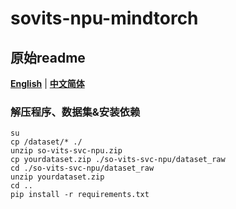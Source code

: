 # sovits-npu-mindtorch

## 原始readme
[**English**](./README_sovits.md) | [**中文简体**](./README_zh_CN.md)

### 解压程序、数据集&安装依赖

```shell
su
cp /dataset/* ./
unzip so-vits-svc-npu.zip
cp yourdataset.zip ./so-vits-svc-npu/dataset_raw
cd ./so-vits-svc-npu/dataset_raw
unzip yourdataset.zip
cd ..
pip install -r requirements.txt
```